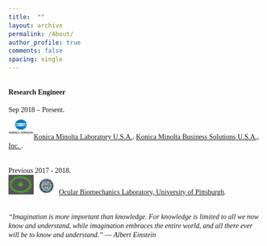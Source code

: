 ```yaml
---
title:  ""
layout: archive
permalink: /About/
author_profile: true
comments: false
spacing: single
---
```


**<br/><span style="font-family:Times New Roman; font-size:1 em;"> Research Engineer </span><br/>**
<br/><span style="font-family:Times New Roman; font-size:0.8 em;"> Sep 2018 – Present.  
[<img src="https://raw.githubusercontent.com/jzw0025/jzw0025.github.io/main/_imgs/KM_logo.png" width="50">](https://scholar.google.com/citations?user=7sJEXqMAAAAJ&hl=en)[Konica Minolta Laboratory U.S.A.](https://research.konicaminolta.com/).
[Konica Minolta Business Solutions U.S.A., Inc. ](https://kmbs.konicaminolta.us/).</span><br/>

<br/><span style="font-family:Times New Roman; font-size:0.8 em;"> Previous 2017 - 2018.  
[<img src="https://raw.githubusercontent.com/jzw0025/jzw0025.github.io/main/_imgs/OBL_logo.png" width="50">](https://scholar.google.com/citations?user=7sJEXqMAAAAJ&hl=en)[<img src="https://raw.githubusercontent.com/jzw0025/jzw0025.github.io/main/_imgs/Pitt_logo.png" width="50">](https://scholar.google.com/citations?user=7sJEXqMAAAAJ&hl=en)[Ocular Biomechanics Laboratory, University of Pittsburgh](http://www.ocularbiomechanics.com/index.html).</span><br/>

<br/><span style="font-family:Times New Roman; font-size:1 em; font-style: italic">“Imagination is more important than knowledge. For knowledge is limited to all we now know and understand, while imagination embraces the entire world, and all there ever will be to know and understand.”            ― Albert Einstein </span><br/>



